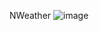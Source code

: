 NWeather
![image](https://github.com/NathanDownie/NWeather/assets/132592125/41fc02f2-3e9c-49b2-881c-e3b2764d1b17)
